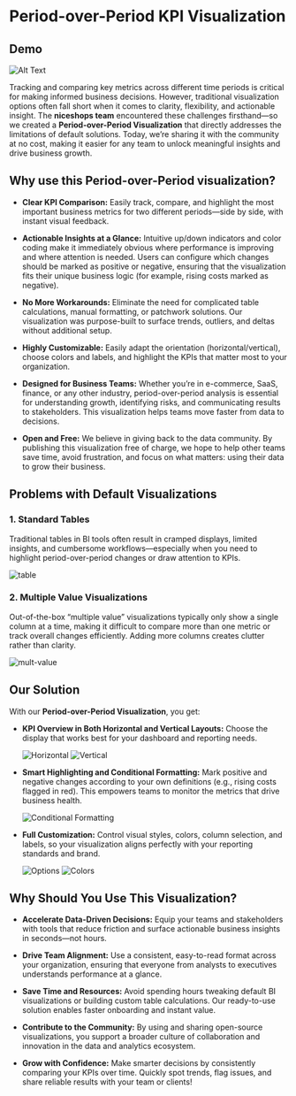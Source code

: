 
# Period-over-Period KPI Visualization

## Demo
![Alt Text](https://github.com/MilanKacar/viz-period_over_period/blob/main/doc/viz-pop.gif?raw=true)



Tracking and comparing key metrics across different time periods is critical for making informed business decisions. However, traditional visualization options often fall short when it comes to clarity, flexibility, and actionable insight. The **niceshops team** encountered these challenges firsthand—so we created a **Period-over-Period Visualization** that directly addresses the limitations of default solutions. Today, we’re sharing it with the community at no cost, making it easier for any team to unlock meaningful insights and drive business growth.

## Why use this Period-over-Period visualization?

* **Clear KPI Comparison:**
  Easily track, compare, and highlight the most important business metrics for two different periods—side by side, with instant visual feedback.

* **Actionable Insights at a Glance:**
  Intuitive up/down indicators and color coding make it immediately obvious where performance is improving and where attention is needed. Users can configure which changes should be marked as positive or negative, ensuring that the visualization fits their unique business logic (for example, rising costs marked as negative).

* **No More Workarounds:**
  Eliminate the need for complicated table calculations, manual formatting, or patchwork solutions. Our visualization was purpose-built to surface trends, outliers, and deltas without additional setup.

* **Highly Customizable:**
  Easily adapt the orientation (horizontal/vertical), choose colors and labels, and highlight the KPIs that matter most to your organization.

* **Designed for Business Teams:**
  Whether you’re in e-commerce, SaaS, finance, or any other industry, period-over-period analysis is essential for understanding growth, identifying risks, and communicating results to stakeholders. This visualization helps teams move faster from data to decisions.

* **Open and Free:**
  We believe in giving back to the data community. By publishing this visualization free of charge, we hope to help other teams save time, avoid frustration, and focus on what matters: using their data to grow their business.

## Problems with Default Visualizations

### 1. Standard Tables

Traditional tables in BI tools often result in cramped displays, limited insights, and cumbersome workflows—especially when you need to highlight period-over-period changes or draw attention to KPIs.

![table](https://github.com/MilanKacar/viz-period_over_period/blob/main/doc/table_viz.png?raw=true)

### 2. Multiple Value Visualizations

Out-of-the-box “multiple value” visualizations typically only show a single column at a time, making it difficult to compare more than one metric or track overall changes efficiently. Adding more columns creates clutter rather than clarity.

![mult-value](https://github.com/MilanKacar/viz-period_over_period/blob/main/doc/mult-value.png?raw=true)

## Our Solution

With our **Period-over-Period Visualization**, you get:

* **KPI Overview in Both Horizontal and Vertical Layouts:**
  Choose the display that works best for your dashboard and reporting needs.

  ![Horizontal](https://github.com/MilanKacar/viz-period_over_period/blob/main/doc/viz-1.png?raw=true)
  ![Vertical](https://github.com/MilanKacar/viz-period_over_period/blob/main/doc/viz-2.png?raw=true)

* **Smart Highlighting and Conditional Formatting:**
  Mark positive and negative changes according to your own definitions (e.g., rising costs flagged in red). This empowers teams to monitor the metrics that drive business health.

  ![Conditional Formatting](https://github.com/MilanKacar/viz-period_over_period/blob/main/doc/comparioson-pos-neg.png?raw=true)

* **Full Customization:**
  Control visual styles, colors, column selection, and labels, so your visualization aligns perfectly with your reporting standards and brand.

  ![Options](https://github.com/MilanKacar/viz-period_over_period/blob/main/doc/options.png?raw=true)
  ![Colors](https://github.com/MilanKacar/viz-period_over_period/blob/main/doc/colors.png?raw=true)

## Why Should You Use This Visualization?

* **Accelerate Data-Driven Decisions:**
  Equip your teams and stakeholders with tools that reduce friction and surface actionable business insights in seconds—not hours.

* **Drive Team Alignment:**
  Use a consistent, easy-to-read format across your organization, ensuring that everyone from analysts to executives understands performance at a glance.

* **Save Time and Resources:**
  Avoid spending hours tweaking default BI visualizations or building custom table calculations. Our ready-to-use solution enables faster onboarding and instant value.

* **Contribute to the Community:**
  By using and sharing open-source visualizations, you support a broader culture of collaboration and innovation in the data and analytics ecosystem.

* **Grow with Confidence:**
  Make smarter decisions by consistently comparing your KPIs over time. Quickly spot trends, flag issues, and share reliable results with your team or clients!

